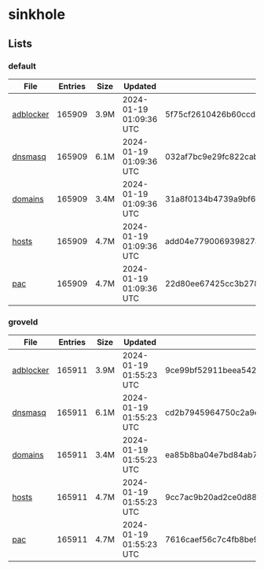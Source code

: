 # sinkhole

## Lists

### default

|File|Entries|Size|Updated|Hash|
|-|-|-|-|-|
|[adblocker](https://raw.githubusercontent.com/groveld/sinkhole/lists/default/adblocker.txt)|165909|3.9M|2024-01-19 01:09:36 UTC|5f75cf2610426b60ccdaccb746bd6a6d526031793f0f7e1d352834ed9e7abe24|
|[dnsmasq](https://raw.githubusercontent.com/groveld/sinkhole/lists/default/dnsmasq.txt)|165909|6.1M|2024-01-19 01:09:36 UTC|032af7bc9e29fc822cab2d3d1cc06e20117545a7fdc03aab50577a5ec77996c2|
|[domains](https://raw.githubusercontent.com/groveld/sinkhole/lists/default/domains.txt)|165909|3.4M|2024-01-19 01:09:36 UTC|31a8f0134b4739a9bf661d53f1d91db14a1658cc9500d6593d5e7e4b0b4166e7|
|[hosts](https://raw.githubusercontent.com/groveld/sinkhole/lists/default/hosts.txt)|165909|4.7M|2024-01-19 01:09:36 UTC|add04e779006939827a5ebb7aba980e51f30ee285794ebea5be0f1ba624e0865|
|[pac](https://raw.githubusercontent.com/groveld/sinkhole/lists/default/pac.txt)|165909|4.7M|2024-01-19 01:09:36 UTC|22d80ee67425cc3b278b90874074cc065c9e200ffb74f51debb9cfebb8c5ef2d|

### groveld

|File|Entries|Size|Updated|Hash|
|-|-|-|-|-|
|[adblocker](https://raw.githubusercontent.com/groveld/sinkhole/lists/groveld/adblocker.txt)|165911|3.9M|2024-01-19 01:55:23 UTC|9ce99bf52911beea5429f636cf3d7ed46e154d0bc988a51bab1abdfd11160b4f|
|[dnsmasq](https://raw.githubusercontent.com/groveld/sinkhole/lists/groveld/dnsmasq.txt)|165911|6.1M|2024-01-19 01:55:23 UTC|cd2b7945964750c2a9e115cdb84d1a2ed02b6e13f4d68b1660e7603f2f2a2716|
|[domains](https://raw.githubusercontent.com/groveld/sinkhole/lists/groveld/domains.txt)|165911|3.4M|2024-01-19 01:55:23 UTC|ea85b8ba04e7bd84ab77c539ed7c18a04ab430dfe4c55050fa84b977d8c71b41|
|[hosts](https://raw.githubusercontent.com/groveld/sinkhole/lists/groveld/hosts.txt)|165911|4.7M|2024-01-19 01:55:23 UTC|9cc7ac9b20ad2ce0d88384362156e0cffcf47ba1bf9b934245c07c6e57981528|
|[pac](https://raw.githubusercontent.com/groveld/sinkhole/lists/groveld/pac.txt)|165911|4.7M|2024-01-19 01:55:23 UTC|7616caef56c7c4fb8be972c8e8bfa7f39337f46f8a9ab7636841ab69214567cb|
